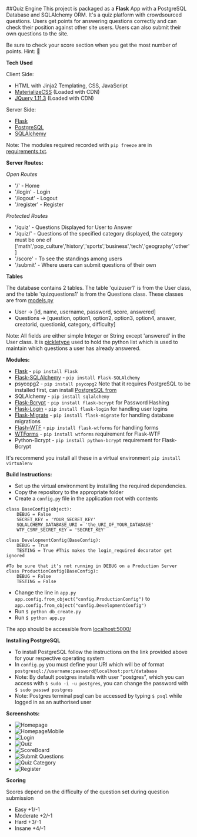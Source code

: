 ##Quiz Engine
This project is packaged as a **Flask** App with a PostgreSQL Database and SQLAlchemy ORM. It's a quiz platform with crowdsourced questions. Users get points for answering questions correctly and can check their position against other site users. Users can also submit their own questions to the site.

Be sure to check your score section when you get the most number of points. Hint: :crown:

**Tech Used**

Client Side:

* HTML with Jinja2 Templating, CSS, JavaScript
* [MaterializeCSS](http://wwwmaterializecss.com) (Loaded with CDN)
* [JQuery 1.11.3](https://www.jquery.com) (Loaded with CDN)

Server Side:

* [Flask](http://flask.pocoo.org)
* [PostgreSQL](http://www.postgresql.org/)
* [SQLAlchemy](http://www.sqlalchemy.org/)

Note: The modules required recorded with `pip freeze` are in [requirements.txt](https://github.com/suhithr/Quiz-Engine/blob/master/requirements.txt).

**Server Routes:**

*Open Routes*

* '/' - Home
* '/login' - Login
* '/logout' - Logout
* '/register' - Register

*Protected Routes*

* '/quiz' - Questions Displayed for User to Answer
* '/quiz/<category>' - Questions of the specified category displayed, the category must be one of ['math','pop_culture','history','sports','business','tech','geography','other']
* '/score' - To see the standings among users
* '/submit' - Where users can submit questions of their own

**Tables**

The database contains 2 tables. The table 'quizuser1' is from the User class, and the table 'quizquestions1' is from the Questions class. These classes are from [models.py](https://github.com/suhithr/Quiz-Engine/blob/master/models.py)

* User -> [id, name, username, password, score, answered]
* Questions -> [question, option1, option2, option3, option4, answer, creatorid, questionid, category, difficulty]

Note: All fields are either simple Integer or String except 'answered' in the User class. It is [pickletype](http://docs.sqlalchemy.org/en/rel_1_0/core/type_basics.html#sqlalchemy.types.PickleType) used to hold the python list which is used to maintain which questions a user has already answered.

**Modules:**

* [Flask](http://flask.pocoo.com) - `pip install Flask`
* [Flask-SQLAlchemy](http://flask-sqlalchemy.pocoo.org)  - `pip install Flask-SQLAlchemy`
* psycopg2 - `pip install psycopg2` Note that it requires PostgreSQL to be installed first, can install [PostgreSQL from](http://www.postgresql.org/)
* SQLAlchemy - `pip install sqlalchemy`
* [Flask-Bcrypt](https://flask-bcrypt.readthedocs.org/en/latest/) - `pip install flask-bcrypt` for Password Hashing
* [Flask-Login](https://flask-login.readthedocs.org/en/) - `pip install flask-login` for handling user logins
* [Flask-Migrate](https://flask-migrate.readthedocs.org/en/latest/) - `pip install flask-migrate` for handling database migrations
* [Flash-WTF](http://flask-wtf.readthedocs.org/) - `pip install flask-wtforms` for handling forms
* [WTForms](http://wtforms.readthedocs.org/) - `pip install wtforms` requirement for Flask-WTF
* Python-Bcrypt - `pip install python-bcrypt` requirement for Flask-Bcrypt

It's recommend you install all these in a virtual environment `pip install virtualenv`

**Build Instructions:**

* Set up the virtual environment by installing the required dependencies.
* Copy the repository to the appropriate folder
* Create a `config.py` file in the application root  with contents
```
class BaseConfig(object):
    DEBUG = False
    SECRET_KEY = 'YOUR_SECRET_KEY'
    SQLALCHEMY_DATABASE_URI = 'the_URI_OF_YOUR_DATABASE'
    WTF_CSRF_SECRET_KEY = 'SECRET_KEY'

class DevelopmentConfig(BaseConfig):
    DEBUG = True
    TESTING = True #This makes the login_required decorator get ignored

#To be sure that it's not running in DEBUG on a Production Server
class ProductionConfig(BaseConfig):
    DEBUG = False
    TESTING = False
```

* Change the line in `app.py` `app.config.from_object("config.ProductionConfig")` to `app.config.from_object("config.DevelopmentConfig")`
* Run `$ python db_create.py`
* Run `$ python app.py`

The app should be accessible from [localhost:5000/](localhost:5000/)

**Installing PostgreSQL**

* To install PostgreSQL follow the instructions on the link provided above for your respective operating system
* In `config.py` you must define your URI which will be of format `postgresql://username:password@localhost:port/database`
* Note: By default postgres installs with user "postgres", which you can access with `$ sudo -i -u postgres`, you can change the password with `$ sudo passwd postgres` 
* Note: Postgres terminal psql can be accessed by typing `$ psql` while logged in as an authorised user

**Screenshots:**
* ![Homepage](/screenshots/homepage.png)
* ![HomepageMobile](/screenshots/home-mobile.png)
* ![Login](/screenshots/login.png)
* ![Quiz](/screenshots/quiz.png)
* ![ScoreBoard](/screenshots/scoreboard.png)
* ![Submit Questions](/screenshots/submit.png)
* ![Quiz Category](/screenshots/quizmath.png)
* ![Register](/screenshots/register.png)

**Scoring**

Scores depend on the difficulty of the question set during question submission

* Easy +1/-1
* Moderate +2/-1
* Hard +3/-1
* Insane +4/-1


